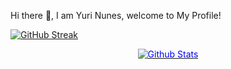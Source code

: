 
Hi there 👋, I am Yuri Nunes, welcome to My Profile!

[![GitHub Streak](https://github-readme-streak-stats.herokuapp.com?user=yurixss&theme=bear&date_format=M%20j%5B%2C%20Y%5D&currStreakLabel=FFFFFF&background=0D1117&currStreakNum=FFFFFF)](https://github.com/yurixss/yurixss)

<p align="center" dir="auto">
        <a target="_blank" rel="noopener noreferrer" href="https://raw.githubusercontent.com/bornmay/bornmay/Update/svg/Bottom.svg"><img src="https://raw.githubusercontent.com/bornmay/bornmay/Update/svg/Bottom.svg" alt="Github Stats" style="max-width: 100%;color:blue"></a>
</p>




